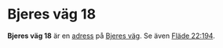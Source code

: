# Bjeres väg 18

**Bjeres väg 18** är en [adress](adress.md) på [Bjeres väg](Bjeres%20väg.md). Se även [Fläde 22:194](Fläde%2022:194.md).
